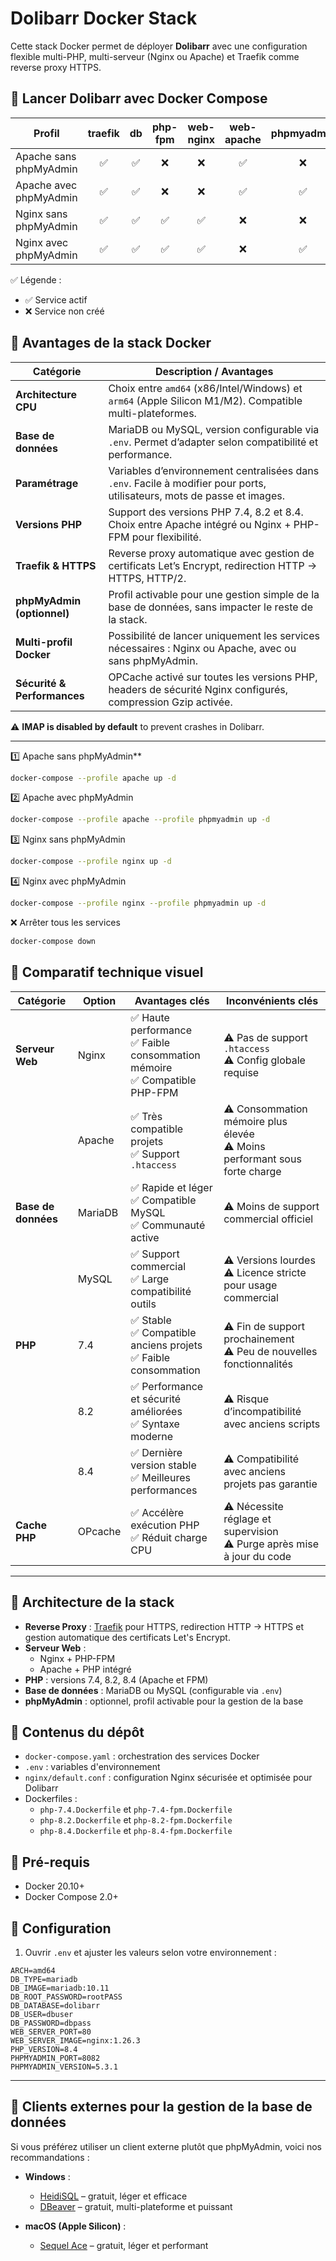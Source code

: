 # Dolibarr Docker Stack

Cette stack Docker permet de déployer **Dolibarr** avec une configuration flexible multi-PHP, multi-serveur (Nginx ou Apache) et Traefik comme reverse proxy HTTPS.

## 🔹 Lancer Dolibarr avec Docker Compose

| Profil                         | traefik | db  | php-fpm | web-nginx | web-apache | phpmyadmin |
|--------------------------------|:-------:|:---:|:-------:|:---------:|:----------:|:----------:|
| Apache sans phpMyAdmin         | ✅      | ✅  | ❌      | ❌        | ✅         | ❌         |
| Apache avec phpMyAdmin         | ✅      | ✅  | ❌      | ❌        | ✅         | ✅         |
| Nginx sans phpMyAdmin          | ✅      | ✅  | ✅      | ✅        | ❌         | ❌         |
| Nginx avec phpMyAdmin          | ✅      | ✅  | ✅      | ✅        | ❌         | ✅         |

✅ Légende :  
- ✅ Service actif  
- ❌ Service non créé

## 🔹 Avantages de la stack Docker

| Catégorie                  | Description / Avantages                                                                                 |
|-----------------------------|--------------------------------------------------------------------------------------------------------|
| **Architecture CPU**        | Choix entre `amd64` (x86/Intel/Windows) et `arm64` (Apple Silicon M1/M2). Compatible multi-plateformes.|
| **Base de données**         | MariaDB ou MySQL, version configurable via `.env`. Permet d’adapter selon compatibilité et performance.|
| **Paramétrage**             | Variables d’environnement centralisées dans `.env`. Facile à modifier pour ports, utilisateurs, mots de passe et images. |
| **Versions PHP**            | Support des versions PHP 7.4, 8.2 et 8.4. Choix entre Apache intégré ou Nginx + PHP-FPM pour flexibilité. |
| **Traefik & HTTPS**         | Reverse proxy automatique avec gestion de certificats Let’s Encrypt, redirection HTTP → HTTPS, HTTP/2. |
| **phpMyAdmin (optionnel)**  | Profil activable pour une gestion simple de la base de données, sans impacter le reste de la stack.    |
| **Multi-profil Docker**     | Possibilité de lancer uniquement les services nécessaires : Nginx ou Apache, avec ou sans phpMyAdmin.  |
| **Sécurité & Performances** | OPCache activé sur toutes les versions PHP, headers de sécurité Nginx configurés, compression Gzip activée. |

⚠️ **IMAP is disabled by default** to prevent crashes in Dolibarr.

---

1️⃣ Apache sans phpMyAdmin**  
```bash
docker-compose --profile apache up -d
```
2️⃣ Apache avec phpMyAdmin
```bash
docker-compose --profile apache --profile phpmyadmin up -d
```
3️⃣ Nginx sans phpMyAdmin
```bash
docker-compose --profile nginx up -d
```
4️⃣ Nginx avec phpMyAdmin
```bash
docker-compose --profile nginx --profile phpmyadmin up -d
```
❌ Arrêter tous les services
```bash
docker-compose down
```

## 🔹 Comparatif technique visuel

| Catégorie             | Option         | Avantages clés                                   | Inconvénients clés                               |
|----------------------|----------------|-------------------------------------------------|-------------------------------------------------|
| **Serveur Web**       | Nginx          | ✅ Haute performance<br>✅ Faible consommation mémoire<br>✅ Compatible PHP-FPM | ⚠ Pas de support `.htaccess`<br>⚠ Config globale requise |
|                       | Apache         | ✅ Très compatible projets<br>✅ Support `.htaccess` | ⚠ Consommation mémoire plus élevée<br>⚠ Moins performant sous forte charge |
| **Base de données**   | MariaDB        | ✅ Rapide et léger<br>✅ Compatible MySQL<br>✅ Communauté active | ⚠ Moins de support commercial officiel |
|                       | MySQL          | ✅ Support commercial<br>✅ Large compatibilité outils | ⚠ Versions lourdes<br>⚠ Licence stricte pour usage commercial |
| **PHP**               | 7.4            | ✅ Stable<br>✅ Compatible anciens projets<br>✅ Faible consommation | ⚠ Fin de support prochainement<br>⚠ Peu de nouvelles fonctionnalités |
|                       | 8.2            | ✅ Performance et sécurité améliorées<br>✅ Syntaxe moderne | ⚠ Risque d’incompatibilité avec anciens scripts |
|                       | 8.4            | ✅ Dernière version stable<br>✅ Meilleures performances | ⚠ Compatibilité avec anciens projets pas garantie |
| **Cache PHP**         | OPcache        | ✅ Accélère exécution PHP<br>✅ Réduit charge CPU | ⚠ Nécessite réglage et supervision<br>⚠ Purge après mise à jour du code |

---

## 🔹 Architecture de la stack

- **Reverse Proxy** : [Traefik](https://traefik.io/) pour HTTPS, redirection HTTP → HTTPS et gestion automatique des certificats Let's Encrypt.
- **Serveur Web** :
  - Nginx + PHP-FPM
  - Apache + PHP intégré
- **PHP** : versions 7.4, 8.2, 8.4 (Apache et FPM)
- **Base de données** : MariaDB ou MySQL (configurable via `.env`)
- **phpMyAdmin** : optionnel, profil activable pour la gestion de la base

## 🔹 Contenus du dépôt

- `docker-compose.yaml` : orchestration des services Docker  
- `.env` : variables d'environnement  
- `nginx/default.conf` : configuration Nginx sécurisée et optimisée pour Dolibarr  
- Dockerfiles :
  - `php-7.4.Dockerfile` et `php-7.4-fpm.Dockerfile`
  - `php-8.2.Dockerfile` et `php-8.2-fpm.Dockerfile`
  - `php-8.4.Dockerfile` et `php-8.4-fpm.Dockerfile`

## 🔹 Pré-requis

- Docker 20.10+  
- Docker Compose 2.0+

## 🔹 Configuration

1. Ouvrir `.env` et ajuster les valeurs selon votre environnement :

```env
ARCH=amd64
DB_TYPE=mariadb
DB_IMAGE=mariadb:10.11
DB_ROOT_PASSWORD=rootPASS
DB_DATABASE=dolibarr
DB_USER=dbuser
DB_PASSWORD=dbpass
WEB_SERVER_PORT=80
WEB_SERVER_IMAGE=nginx:1.26.3
PHP_VERSION=8.4
PHPMYADMIN_PORT=8082
PHPMYADMIN_VERSION=5.3.1
```

---

## 🔹 Clients externes pour la gestion de la base de données

Si vous préférez utiliser un client externe plutôt que phpMyAdmin, voici nos recommandations :

- **Windows** :  
  - [HeidiSQL](https://www.heidisql.com/) – gratuit, léger et efficace  
  - [DBeaver](https://dbeaver.io/) – gratuit, multi-plateforme et puissant  

- **macOS (Apple Silicon)** :  
  - [Sequel Ace](https://apps.apple.com/fr/app/sequel-ace/id1518036000?mt=12) – gratuit, léger et performant

